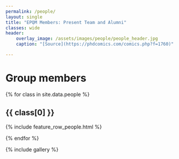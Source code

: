 ```yaml
---
permalink: /people/
layout: single
title: "EPQM Members: Present Team and Alumni"
classes: wide
header:
    overlay_image: /assets/images/people/people_header.jpg
    caption: "[Source](https://phdcomics.com/comics.php?f=1760)"

---
```


# Group members

{% for class in site.data.people %}

## {{ class[0] }}

{% include feature_row_people.html %}

{% endfor %}

{% include gallery %}

